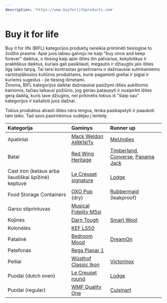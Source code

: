 ```yaml
---
description: 'https://www.buyforlifeproducts.com'
---
```


# Buy it for life

Buy it for life \(BIFL\) kategorijos produktų nereikia priiminėti tiesiogine to žodžio prasme. Apie juos labiau galvoju ne kaip "buy once and keep forever" daiktus, o tiesiog kaip apie išties itin patvarius, kokybiškus ir praktiškus daiktus, kuriais gali pasikliauti, mėgautis ir džiaugtis jais išties ilgą laiko tarpą. Tai tarsi kontrastas įprastiniams ir dažniausiai sutinkamiems vartotojiškosios kultūros produktams, kurie pagaminti greitai ir pigiai ir kuriems sugedus - jie tiesiog išmetami.   
Žinoma, BIFL kategorijos daiktai dažniausiai pasižymi išties aukštomis kainomis, tačiau laikausi požiūrio, jog geriau pataupyti ir nusipirkti išties gerą daiktą, kuris tave džiugins, nei pirkinėtis tokius iš "šiaip sau" kategorijos ir kaitalioti juos dažnai.

Tokius produktus atrasti išties nėra lengva, tenka pasikapstyti ir paaukoti tam laiko. Tad savo pasirinkimus sudėjau į lentelę:

| Kategorija | Gaminys | Runner up |
| :--- | :--- | :--- |
| Apatiniai | [Mack Weldon AIRKNITx](https://mackweldon.com/collections/boxer-briefs/products/3-pack-airknitx-boxer-briefs) | [MeUndies](https://www.meundies.com/products/boxer-brief) |
| Batai | [Red Wing Heritage](https://www.redwingheritage.eu/eu/EUR/footwear) | [Timberland](https://www.timberland.co.uk/shop/en/tbl-uk/men-footwear), [Converse](https://www.converse.com/dk/en/products/converse/men/sneakers/all-sneakers?lang=en_DK&pmid=AllOrderable-AllComingSoon-products-promotion&pmpt=PROMOTION_PRODUCT_TYPE_QUALIFYING&prefn1=materialMulti&prefv1=Leather&srule=price-high-to-low&start=0&sz=32), [Panama Jack](https://www.panamajackshop.com/uk/en/man/footwear/shoes) |
| Cast iron \(ketaus arba liaudiškai špižinė\) keptuvė | [Le Creuset signature](https://www.lecreuset.com/signature-skillet) | [Lodge](https://www.lodgemfg.com/product/chef-collection-skillet) |
| Food Storage Containers | [OXO Pop](https://www.oxo.com/categories/cleaning-organization/kitchen/pop-containers.html) \(dry\) | [Rubbermaid](https://www.amazon.com/gp/product/B01JCNEIC6/ref=as_li_qf_asin_il_tl?ie=UTF8&tag=mrp01-20&creative=9325&linkCode=as2&creativeASIN=B01JCNEIC6&linkId=366673ffb16df80dc967166e57644e48) \(leakproof\) |
| Garso stiprintuvas | [Musical Fidelity M5si](https://www.musicalfidelity.com/products/m5series/m5si) |  |
| Kojinės | [Darn Tough](https://darntough.com/collections/mens-hike-trek/material-merino-wool) | [Smart Wool](https://www.smartwool.com/shop/mens-wool-socks-1) |
| Kolonėlės | [KEF LS50](http://www.acappella.lt/lentynines/58-kef-ls50.html) |  |
| Patalinė | [Bedroom Mood](https://bedroommood.com/lt/egyptian-cotton-duvet-sets) | [DreamOn](https://www.dreamonhome.lt/collections/comfort-collection) |
| Patefonas | [Rega Planar 1](https://theaudiophileman.com/planar-1/) |  |
| Peiliai | [Wüsthof Classic Ikon](https://www.wuesthof.com/en-lt/series/) | [Victorinox](https://www.swissarmy.com/us/en/Products/Cutlery/Paring-Knives/c/CUT_ParingKnives?ScrollPosition=0&maxResults=30) |
| Puodai \(dutch oven\) | [Le Creuset round](https://www.lecreuset.com/round-dutch-oven) | [Lodge](https://www.amazon.com/Lodge-Enameled-Classic-Enamel-Island/dp/B000N501BK) |
| Puodai \(regular\) | [WMF Quality One](https://www.wmf.com/en/pots/pan-sets/kochgeschirr-set-4-teilig-quality-one-77414638.html) | [Cuisinart](https://www.cuisinart.com/shopping/cookware/stylish-cookware-sets/mcp-12n) |

